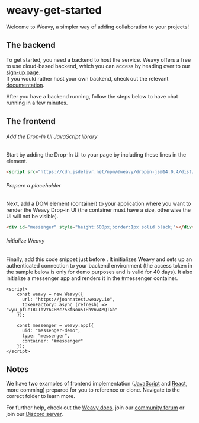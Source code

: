 # weavy-get-started

Welcome to Weavy, a simpler way of adding collaboration to your projects!

## The backend

To get started, you need a backend to host the service. Weavy offers a free to use cloud-based backend, which you can access by heading over to our [sign-up page](https://get.weavy.io/sign-up).<br>
If you would rather host your own backend, check out the relevant [documentation](https://www.weavy.com/docs/backend).

After you have a backend running, follow the steps below to have chat running in a few minutes.

## The frontend

###### Add the Drop-In UI JavaScript library<br>
Start by adding the Drop-In UI to your page by including these lines in the <head> element.
```html
<script src="https://cdn.jsdelivr.net/npm/@weavy/dropin-js@14.0.4/dist/weavy-dropin.js" crossorigin="anonymous"></script>
```

###### Prepare a placeholder<br>
Next, add a DOM element (container) to your application where you want to render the Weavy Drop-in UI (the container must have a size, otherwise the UI will not be visible).
```html
<div id="messenger" style="height:600px;border:1px solid black;"></div>
```

###### Initialize Weavy<br>
Finally, add this code snippet just before </body>. It initializes Weavy and sets up an authenticated connection to your backend environment (the access token in the sample below is only for demo purposes and is valid for 40 days). It also initialize a messenger app and renders it in the #messenger container.
```JS
<script>
    const weavy = new Weavy({
      url: "https://joannatest.weavy.io",
      tokenFactory: async (refresh) => "wyu_pfLc1BLTbVY6C8Mc753fNou5TEhVnw4MQTGb"
    });

    const messenger = weavy.app({
      uid: "messenger-demo",
      type: "messenger",    
      container: "#messenger"
    });
</script>
```

## Notes
We have two examples of frontend implementation ([JavaScript](https://github.com/JoannaWeavy/weavy-get-started/tree/main/JavaScript) and [React](https://github.com/JoannaWeavy/weavy-get-started/tree/main/React), more comming) prepared for you to reference or clone. Navigate to the correct folder to learn more.

For further help, check out the [Weavy docs](https://www.weavy.com/docs), join our [community forum](https://community.weavy.com/) or join our [Discord server](https://discord.gg/NNsAHGcqAr).

